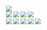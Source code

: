 ![](https://raw.githubusercontent.com/yaim0425/zzzYAIM0425-0500-free-fluids/main/Doc/base/(1).png)  
![](https://raw.githubusercontent.com/yaim0425/zzzYAIM0425-0500-free-fluids/main/Doc/base/(2).png)
![](https://raw.githubusercontent.com/yaim0425/zzzYAIM0425-0500-free-fluids/main/Doc/base/(3).png)
![](https://raw.githubusercontent.com/yaim0425/zzzYAIM0425-0500-free-fluids/main/Doc/base/(4).png)
![](https://raw.githubusercontent.com/yaim0425/zzzYAIM0425-0500-free-fluids/main/Doc/base/(5).png)  
![](https://raw.githubusercontent.com/yaim0425/zzzYAIM0425-0500-free-fluids/main/Doc/base/(6).png)
![](https://raw.githubusercontent.com/yaim0425/zzzYAIM0425-0500-free-fluids/main/Doc/base/(7).png)
![](https://raw.githubusercontent.com/yaim0425/zzzYAIM0425-0500-free-fluids/main/Doc/base/(8).png)
![](https://raw.githubusercontent.com/yaim0425/zzzYAIM0425-0500-free-fluids/main/Doc/base/(9).png)
![](https://raw.githubusercontent.com/yaim0425/zzzYAIM0425-0500-free-fluids/main/Doc/base/(10).png)

